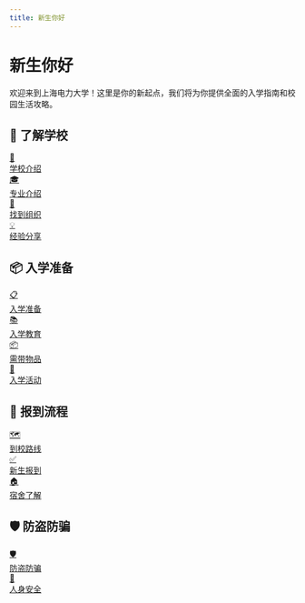 ```yaml
---
title: 新生你好
---
```


# 新生你好

欢迎来到上海电力大学！这里是你的新起点，我们将为你提供全面的入学指南和校园生活攻略。

## 🏫 了解学校

<div class="innenu-grid">
  <a href="/新生你好/学校介绍" class="innenu-grid-item">
    <div class="innenu-grid-icon">🏫</div>
    <div class="innenu-grid-text">学校介绍</div>
  </a>
  
  <a href="/学院与专业介绍/" class="innenu-grid-item">
    <div class="innenu-grid-icon">🎓</div>
    <div class="innenu-grid-text">专业介绍</div>
  </a>
  
  <a href="/学校机构/" class="innenu-grid-item">
    <div class="innenu-grid-icon">🏢</div>
    <div class="innenu-grid-text">找到组织</div>
  </a>
  
  <a href="/老生入门/学习指南/" class="innenu-grid-item">
    <div class="innenu-grid-icon">💡</div>
    <div class="innenu-grid-text">经验分享</div>
  </a>
</div>

## 📦 入学准备

<div class="innenu-grid">
  <a href="/新生你好/入学准备/" class="innenu-grid-item">
    <div class="innenu-grid-icon">📋</div>
    <div class="innenu-grid-text">入学准备</div>
  </a>

  <a href="/新生你好/入学准备/" class="innenu-grid-item">
    <div class="innenu-grid-icon">📚</div>
    <div class="innenu-grid-text">入学教育</div>
  </a>

  <a href="/新生你好/需带物品/" class="innenu-grid-item">
    <div class="innenu-grid-icon">📦</div>
    <div class="innenu-grid-text">需带物品</div>
  </a>

  <a href="/新生你好/入学活动/" class="innenu-grid-item">
    <div class="innenu-grid-icon">🎉</div>
    <div class="innenu-grid-text">入学活动</div>
  </a>
</div>

## 🚶 报到流程

<div class="innenu-grid">
  <a href="/新生你好/入学准备/" class="innenu-grid-item">
    <div class="innenu-grid-icon">🗺️</div>
    <div class="innenu-grid-text">到校路线</div>
  </a>

  <a href="/新生你好/入学准备/" class="innenu-grid-item">
    <div class="innenu-grid-icon">✅</div>
    <div class="innenu-grid-text">新生报到</div>
  </a>

  <a href="/新生你好/入学准备/了解宿舍.md" class="innenu-grid-item">
    <div class="innenu-grid-icon">🏠</div>
    <div class="innenu-grid-text">宿舍了解</div>
  </a>
</div>

## 🛡️ 防盗防骗

<div class="innenu-grid">
  <a href="/上电指南/防诈骗指南.md" class="innenu-grid-item">
    <div class="innenu-grid-icon">🛡️</div>
    <div class="innenu-grid-text">防盗防骗</div>
  </a>

  <a href="/上电指南/防诈骗指南.md" class="innenu-grid-item">
    <div class="innenu-grid-icon">👤</div>
    <div class="innenu-grid-text">人身安全</div>
  </a>
</div>

